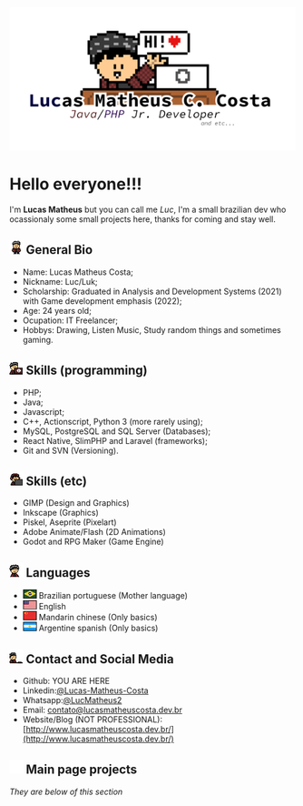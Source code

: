 ![Logo](img/Logo.png)   
# Hello everyone!!! 
I'm **Lucas Matheus** but you can call me _Luc_, I'm a small brazilian dev who ocassionaly some small projects here, thanks for coming and stay well.  

## ![SmolLucBio](img/smol_lucs/Luc_bio.gif) General Bio
* Name: Lucas Matheus Costa;
* Nickname: Luc/Luk;
* Scholarship: Graduated in Analysis and Development Systems (2021) with Game development emphasis (2022);
* Age: 24 years old;
* Ocupation: IT Freelancer;
* Hobbys: Drawing, Listen Music, Study random things and sometimes gaming.

## ![SmolLucProgramacao](img/smol_lucs/Luc_Programacao.gif) Skills (programming)
* PHP;
* Java;
* Javascript;
* C++, Actionscript, Python 3 (more rarely using);
* MySQL, PostgreSQL and SQL Server (Databases);
* React Native, SlimPHP and Laravel (frameworks);
* Git and SVN (Versioning).

## ![SmolLucSkillsEtc](img/smol_lucs/Luc_CB.gif) Skills (etc)
* GIMP (Design and Graphics)
* Inkscape (Graphics)
* Piskel, Aseprite (Pixelart)
* Adobe Animate/Flash (2D Animations)
* Godot and RPG Maker (Game Engine)

## ![SmolLucIdiomas](img/smol_lucs/Luc_Idiomas.gif) Languages
* ![Bandeira BR](img/idiomas/bra.png) Brazilian portuguese (Mother language)
* ![Bandeira EU](img/idiomas/usa.png) English
* ![Bandeira CH](img/idiomas/chn.png) Mandarin chinese (Only basics)
* ![Bandeira AR](img/idiomas/arg.png) Argentine spanish (Only basics)

## ![SmolLucContato](img/smol_lucs/Luc_Contato.gif) Contact and Social Media
* Github: YOU ARE HERE
* Linkedin:[@Lucas-Matheus-Costa](https://www.linkedin.com/in/lucas-matheus-costa/?locale=en_US)
* Whatsapp:[@LucMatheus2](https://api.whatsapp.com/send?phone=5593984398720)
* Email: [contato@lucasmatheuscosta.dev.br](mailto:contato@lucasmatheuscosta.dev.br)
* Website/Blog (NOT PROFESSIONAL): [http://www.lucasmatheuscosta.dev.br/](http://www.lucasmatheuscosta.dev.br/)

## ![StarBestWorks](img/smol_lucs/Luc_Star_BestWorks.gif) Main page projects
_They are below of this section_